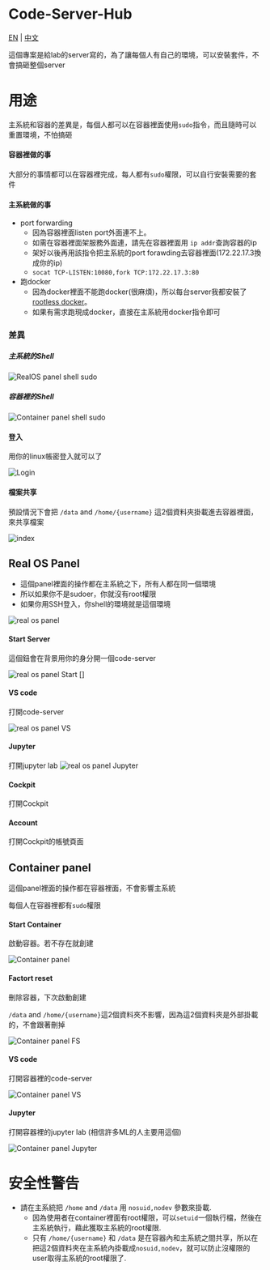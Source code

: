 # Code-Server-Hub

[EN](https://github.com/HuJK/Code-Server-Hub/blob/master/util/sites/README.md) | [中文](https://github.com/HuJK/Code-Server-Hub/blob/master/util/sites/README_zh.md)

這個專案是給lab的server寫的，為了讓每個人有自己的環境，可以安裝套件，不會搞砸整個server

# 用途

主系統和容器的差異是，每個人都可以在容器裡面使用```sudo```指令，而且隨時可以重置環境，不怕搞砸

#### 容器裡做的事
大部分的事情都可以在容器裡完成，每人都有```sudo```權限，可以自行安裝需要的套件

#### 主系統做的事
* port forwarding
    * 因為容器裡面listen port外面連不上。
    * 如需在容器裡面架服務外面連，請先在容器裡面用 ```ip addr```查詢容器的ip
    * 架好以後再用該指令把主系統的port forawding去容器裡面(172.22.17.3換成你的ip)
    * ```socat TCP-LISTEN:10080,fork TCP:172.22.17.3:80```
* 跑docker
    * 因為docker裡面不能跑docker(很麻煩)，所以每台server我都安裝了 [rootless docker](https://github.com/HuJK/rootless_docker)。
    * 如果有需求跑現成docker，直接在主系統用docker指令即可

### 差異

##### 主系統的Shell

![RealOS panel shell sudo](https://github.com/HuJK/Code-Server-Hub/blob/master/util/sites/Screenshot%202021-01-23%20221705.png?raw=true)

##### 容器裡的Shell
![Container panel shell sudo](https://github.com/HuJK/Code-Server-Hub/blob/master/util/sites/Screenshot%202021-01-23%20221714.png?raw=true)


#### 登入

用你的linux帳密登入就可以了

![Login](https://raw.githubusercontent.com/HuJK/Code-Server-Hub/master/util/sites/Screenshot%202021-01-23%20210930.png)

#### 檔案共享

預設情況下會把 ```/data``` and ```/home/{username}``` 這2個資料夾掛載進去容器裡面，來共享檔案

![index](https://raw.githubusercontent.com/HuJK/Code-Server-Hub/master/util/sites/Screenshot%202021-01-23%20210843.png)

## Real OS Panel

* 這個panel裡面的操作都在主系統之下，所有人都在同一個環境
* 所以如果你不是sudoer，你就沒有root權限
* 如果你用SSH登入，你shell的環境就是這個環境

![real os panel](https://github.com/HuJK/Code-Server-Hub/blob/master/util/sites/Screenshot%202021-01-23%20211028.png?raw=true)

#### Start Server
這個鈕會在背景用你的身分開一個code-server

![real os panel Start](https://github.com/HuJK/Code-Server-Hub/blob/master/util/sites/Screenshot%202021-01-23%20211245.png?raw=true)
[]
#### VS code
打開code-server

![real os panel VS](https://github.com/HuJK/Code-Server-Hub/blob/master/util/sites/Screenshot%202021-01-23%20220836.png?raw=true)

#### Jupyter
打開jupyter lab
![real os panel Jupyter](https://github.com/HuJK/Code-Server-Hub/blob/master/util/sites/Screenshot%202021-01-23%20221004.png?raw=true)

#### Cockpit
打開Cockpit

#### Account
打開Cockpit的帳號頁面

## Container panel
這個panel裡面的操作都在容器裡面，不會影響主系統

每個人在容器裡都有```sudo```權限

#### Start Container
啟動容器。若不存在就創建

![Container panel](https://github.com/HuJK/Code-Server-Hub/blob/master/util/sites/Screenshot%202021-01-23%20213516.png?raw=true)

#### Factort reset
刪除容器，下次啟動創建

```/data``` and ```/home/{username}```這2個資料夾不影響，因為這2個資料夾是外部掛載的，不會跟著刪掉

![Container panel FS](https://github.com/HuJK/Code-Server-Hub/blob/master/util/sites/Screenshot%202021-01-23%20213839.png?raw=true)

#### VS code
打開容器裡的code-server

![Container panel VS](https://github.com/HuJK/Code-Server-Hub/blob/master/util/sites/Screenshot%202021-01-23%20221123.png?raw=true)

#### Jupyter
打開容器裡的jupyter lab (相信許多ML的人主要用這個)

![Container panel Jupyter](https://github.com/HuJK/Code-Server-Hub/blob/master/util/sites/Screenshot%202021-01-23%20221258.png?raw=true)

# 安全性警告
* 請在主系統把 ```/home``` and ```/data``` 用 ```nosuid,nodev``` 參數來掛載. 
    * 因為使用者在container裡面有root權限，可以```setuid```一個執行檔，然後在主系統執行，藉此獲取主系統的root權限. 
    * 只有 ```/home/{username}``` 和 ```/data``` 是在容器內和主系統之間共享，所以在把這2個資料夾在主系統內掛載成```nosuid,nodev```，就可以防止沒權限的user取得主系統的root權限了.
